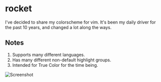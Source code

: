 # rocket
I've decided to share my colorscheme for vim. It's been my daily driver for the past 10 years, and changed a lot along the ways. 

Notes
-----
1. Supports many different languages.
2. Has many different non-default highlight groups.
3. Intended for True Color for the time being.

![Screenshot](https://i.imgur.com/sIAHa1J.png)
